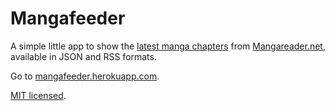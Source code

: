 Mangafeeder
===========

A simple little app to show the [latest manga chapters](http://www.mangareader.net/latest) from [Mangareader.net](http://mangareader.net/), available in JSON and RSS formats.

Go to [mangafeeder.herokuapp.com](http://mangafeeder.herokuapp.com/).

[MIT licensed](http://cheeaun.mit-license.org/).
